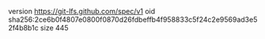 version https://git-lfs.github.com/spec/v1
oid sha256:2ce6b0f4807e0800f0870d26fdbeffb4f958833c5f24c2e9569ad3e52f4b8b1c
size 445
